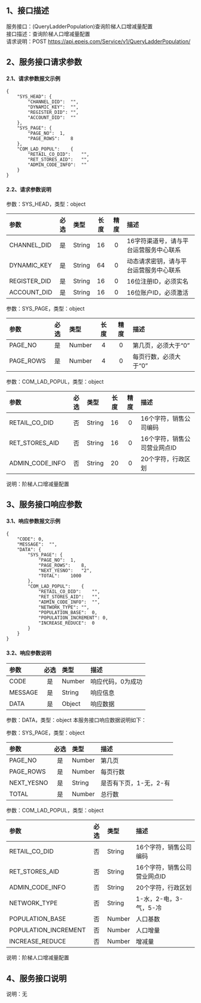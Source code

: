 ## 1、接口描述  
服务接口：(QueryLadderPopulation)查询阶梯人口增减量配置  
接口描述：查询阶梯人口增减量配置  
请求说明：POST https://api.epeis.com/Service/v1/QueryLadderPopulation/  
  
## 2、服务接口请求参数  
#### 2.1、请求参数报文示例  
~~~  
{
	"SYS_HEAD":	{
		"CHANNEL_DID":	"",
		"DYNAMIC_KEY":	"",
		"REGISTER_DID":	"",
		"ACCOUNT_DID":	""
	},
	"SYS_PAGE":	{
		"PAGE_NO":	1,
		"PAGE_ROWS":	8
	},
	"COM_LAD_POPUL":	{
		"RETAIL_CO_DID":	"",
		"RET_STORES_AID":	"",
		"ADMIN_CODE_INFO":	""
	}
}  
~~~  
#### 2.2、请求参数说明  
参数：SYS_HEAD，类型：object  
  
| 参数 | 必选 | 类型 | 长度 | 精度 | 描述 |  
| :----------------- | :----: | :-------- | :----: | :----: | :---------------- |  
| CHANNEL_DID | 是 | String | 16 | 0 | 16字符渠道号，请与平台运营服务中心联系 |  
| DYNAMIC_KEY | 是 | String | 64 | 0 | 动态请求密钥，请与平台运营服务中心联系 |  
| REGISTER_DID      |  是  | String   | 16 | 0 | 16位注册ID，必须实名 |  
| ACCOUNT_DID       |  是  | String   | 16 | 0 | 16位账户ID，必须激活 |  
  
参数：SYS_PAGE，类型：object  
  
| 参数 | 必选 | 类型 | 长度 | 精度 | 描述 |  
| :----------------- | :----: | :-------- | :----: | :----: | :---------------- |  
| PAGE_NO       |  是  | Number   | 4 | 0 | 第几页，必须大于“0” |  
| PAGE_ROWS     |  是  | Number   | 4 | 0 | 每页行数，必须大于“0” |  
  
参数：COM_LAD_POPUL，类型：object  
  
| 参数              | 必选 | 类型     | 长度 | 精度 | 描述             |  
| :----------------- | :----: | :-------- | :----: | :----: | :---------------- |  
| RETAIL_CO_DID |  否  | String   | 16 | 0 | 16个字符，销售公司编码 |  
| RET_STORES_AID |  否  | String   | 16 | 0 | 16个字符，销售公司营业网点ID |  
| ADMIN_CODE_INFO |  否  | String   | 20 | 0 | 20个字符，行政区划 |  
  
说明：阶梯人口增减量配置  
  
## 3、服务接口响应参数  
#### 3.1、响应参数报文示例  
~~~  
{
	"CODE":	0,
	"MESSAGE":	"",
	"DATA":	{
		"SYS_PAGE":	{
			"PAGE_NO":	1,
			"PAGE_ROWS":	8,
			"NEXT_YESNO":	"2",
			"TOTAL":	1000
		},
		"COM_LAD_POPUL":	{
			"RETAIL_CO_DID":	"",
			"RET_STORES_AID":	"",
			"ADMIN_CODE_INFO":	"",
			"NETWORK_TYPE":	"",
			"POPULATION_BASE":	0,
			"POPULATION_INCREMENT":	0,
			"INCREASE_REDUCE":	0
		}
	}
}  
~~~  
#### 3.2、响应参数说明  
  
| 参数              | 必选 | 类型     | 描述             |  
| :----------------- | :----: | :-------- | :---------------- |  
| CODE | 是 | Number | 响应代码，0为成功 |  
| MESSAGE | 是 | String | 响应信息 |  
| DATA | 是 | Object | 响应数据 |  
  
参数：DATA，类型：object 本服务接口响应数据说明如下：  
  
参数：SYS_PAGE，类型：object  
  
| 参数              | 必选 | 类型     | 描述             |  
| :----------------- | :----: | :-------- | :---------------- |  
| PAGE_NO       |  是  | Number   | 第几页 |  
| PAGE_ROWS     |  是  | Number   | 每页行数 |  
| NEXT_YESNO    |  是  | String   | 是否有下页，1-无，2-有 |  
| TOTAL         |  是  | Number   | 总行数 |  
  
参数：COM_LAD_POPUL，类型：object  
  

| 参数              | 必选 | 类型     | 描述             |  
| :----------------- | :----: | :-------- | :---------------- |  
| RETAIL_CO_DID |  否  | String   | 16个字符，销售公司编码 |  
| RET_STORES_AID |  否  | String   | 16个字符，销售公司营业网点ID |  
| ADMIN_CODE_INFO |  否  | String   | 20个字符，行政区划 |  
| NETWORK_TYPE |  否  | String   | 1-水，2-电，3-气，5-冷 |  
| POPULATION_BASE |  否  | Number   | 人口基数 |  
| POPULATION_INCREMENT |  否  | Number   | 人口增量 |  
| INCREASE_REDUCE |  否  | Number   | 增减量 |  
  
说明：阶梯人口增减量配置  
## 4、服务接口说明  
说明：无  
